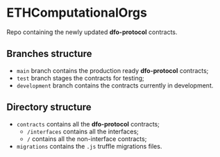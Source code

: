 # ETHComputationalOrgs

Repo containing the newly updated **dfo-protocol** contracts.

## Branches structure

- `main` branch contains the production ready **dfo-protocol** contracts;
- `test` branch stages the contracts for testing;
- `development` branch contains the contracts currently in development.

## Directory structure

- `contracts` contains all the **dfo-protocol** contracts;
    - `/interfaces` contains all the interfaces;
    - `/` contains all the non-interface contracts;
- `migrations` contains the `.js` truffle migrations files.